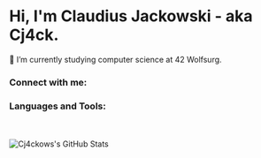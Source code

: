 # Hi, I'm Claudius Jackowski - aka Cj4ck.

🌱 I’m currently studying computer science at 42 Wolfsurg.

### Connect with me:

### Languages and Tools:

<br />
<br />

  <img align="left" alt="Cj4ckows's GitHub Stats" src="https://github-readme-stats.vercel.app/api?username=cj4ck&show_icons=true&hide_border=false&title_color=ff652f&icon_color=FFE400&bg_color=09131B&text_color=ffffff&border_color=0c1a25" />

</details>

[website]: 
[twitter]: 
[youtube]: 
[instagram]: 
[linkedin]: https://www.linkedin.com/in/claudiusz-jackowski-226195207
